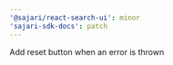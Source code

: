 ```yaml
---
'@sajari/react-search-ui': minor
'sajari-sdk-docs': patch
---
```


Add reset button when an error is thrown
